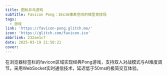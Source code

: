 ```yaml
---
title: 图标乒乓游戏
subTitle: Favicon Pong：16x16像素空间的微型竞技场
tags:
  - 游戏
link: 'https://favicon-pong.glitch.me/'
icon: 'https://glitch.com/favicon.ico'
abbrlink: 232ae1c7
date: 2025-03-19 21:58:21
cover:
---
```


在浏览器标签栏的favicon区域实现经典Pong游戏，支持双人对战模式与AI难度调节。采用WebSocket实时通信技术，延迟低于50ms的极简交互体验。